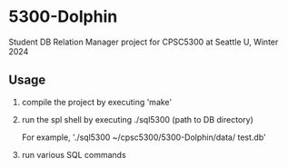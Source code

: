 # 5300-Dolphin 
Student DB Relation Manager project for CPSC5300 at Seattle U, Winter 2024

## Usage
1. compile the project by executing 'make'
2. run the spl shell by executing ./sql5300 (path to DB directory)
   
   For example, './sql5300 ~/cpsc5300/5300-Dolphin/data/ test.db'
4. run various SQL commands
